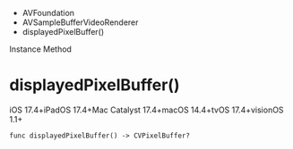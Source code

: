 

- AVFoundation
- AVSampleBufferVideoRenderer
-  displayedPixelBuffer() 

Instance Method

# displayedPixelBuffer()

iOS 17.4+iPadOS 17.4+Mac Catalyst 17.4+macOS 14.4+tvOS 17.4+visionOS 1.1+

``` source
func displayedPixelBuffer() -> CVPixelBuffer?
```

